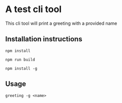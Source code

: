 # A test cli tool 

This cli tool will print a greeting with a provided name

## Installation instructions

`npm install` 

`npm run build`

`npm install -g`

## Usage

`greeting -g <name>`

